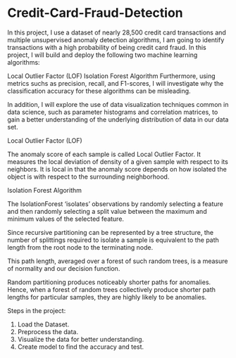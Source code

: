 # Credit-Card-Fraud-Detection

In this project, I use a dataset of nearly 28,500 credit card transactions and multiple unsupervised anomaly detection algorithms, I am going to identify transactions with a high probability of being credit card fraud. In this project, I will build and deploy the following two machine learning algorithms:

Local Outlier Factor (LOF)
Isolation Forest Algorithm
Furthermore, using metrics suchs as precision, recall, and F1-scores, I will investigate why the classification accuracy for these algorithms can be misleading.

In addition, I will explore the use of data visualization techniques common in data science, such as parameter histograms and correlation matrices, to gain a better understanding of the underlying distribution of data in our data set.

Local Outlier Factor (LOF)

The anomaly score of each sample is called Local Outlier Factor. It measures the local deviation of density of a given sample with respect to its neighbors. It is local in that the anomaly score depends on how isolated the object is with respect to the surrounding neighborhood.

Isolation Forest Algorithm

The IsolationForest ‘isolates’ observations by randomly selecting a feature and then randomly selecting a split value between the maximum and minimum values of the selected feature.

Since recursive partitioning can be represented by a tree structure, the number of splittings required to isolate a sample is equivalent to the path length from the root node to the terminating node.

This path length, averaged over a forest of such random trees, is a measure of normality and our decision function.

Random partitioning produces noticeably shorter paths for anomalies. Hence, when a forest of random trees collectively produce shorter path lengths for particular samples, they are highly likely to be anomalies.

Steps in the project:
1. Load the Dataset.
2. Preprocess the data.
3. Visualize the data for better understanding.
4. Create model to find the accuracy and test.
